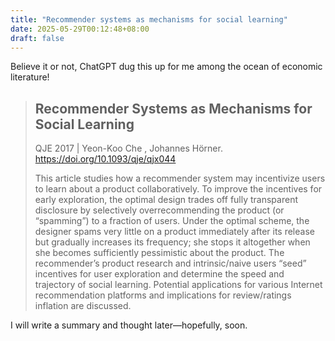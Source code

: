 ```yaml
---
title: "Recommender systems as mechanisms for social learning"
date: 2025-05-29T00:12:48+08:00
draft: false
---
```


Believe it or not, ChatGPT dug this up for me among the ocean of economic literature!

> ## Recommender Systems as Mechanisms for Social Learning
>
> QJE 2017 | Yeon-Koo Che , Johannes Hörner. https://doi.org/10.1093/qje/qjx044
>
> This article studies how a recommender system may incentivize users to learn about a product collaboratively. To improve the incentives for early exploration, the optimal design trades off fully transparent disclosure by selectively overrecommending the product (or “spamming”) to a fraction of users. Under the optimal scheme, the designer spams very little on a product immediately after its release but gradually increases its frequency; she stops it altogether when she becomes sufficiently pessimistic about the product. The recommender’s product research and intrinsic/naive users “seed” incentives for user exploration and determine the speed and trajectory of social learning. Potential applications for various Internet recommendation platforms and implications for review/ratings inflation are discussed.

I will write a summary and thought later—hopefully, soon.
